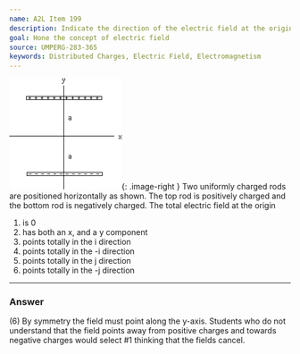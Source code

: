 ```yaml
---
name: A2L Item 199
description: Indicate the direction of the electric field at the origin due to two rods.
goal: Hone the concept of electric field
source: UMPERG-283-365
keywords: Distributed Charges, Electric Field, Electromagnetism
---
```


![Item199_fig1.gif](../images/Item199_fig1.gif){: .image-right } Two
uniformly charged rods are positioned horizontally as shown.  The top
rod is positively charged and the bottom rod is negatively charged.  The
total electric field at the origin

1. is 0
2. has both an x, and a y component
3. points totally in the i direction
4. points totally in the -i direction
5. points totally in the j direction
6. points totally in the -j direction



<hr/>

### Answer 

(6) By symmetry the field must point along the y-axis. Students
who do not understand that the field points away from positive charges
and towards negative charges would select #1 thinking that the fields
cancel.
